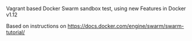 Vagrant based Docker Swarm sandbox test, using new Features in Docker v1.12

Based on instructions on https://docs.docker.com/engine/swarm/swarm-tutorial/
